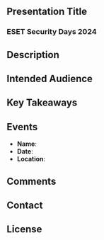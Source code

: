 ## Presentation Title
### ESET Security Days 2024

## Description
 
## Intended Audience
 
## Key Takeaways
 
## Events
- **Name**:  
- **Date**:  
- **Location**:  

## Comments

## Contact

## License
